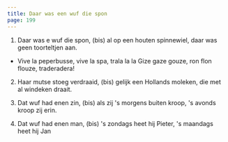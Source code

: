 ```yaml
---
title: Daar was een wuf die spon 
page: 199
---  
```



1. Daar was e wuf die spon,  (bis)
al op een houten spinnewiel,
daar was geen toorteltjen aan.


- Vive la peperbusse, vive la spa, trala la la
Gize gaze gouze, ron flon flouze, traderadera!


2. Haar mutse stoeg verdraaid,  (bis)
gelijk een Hollands moleken,
die met al windeken draait.


3. Dat wuf had enen zin,  (bis)
als zij 's morgens buiten kroop,
's avonds kroop zij erin.


4. Dat wuf had enen man,  (bis)
's zondags heet hij Pieter,
's maandags heet hij Jan